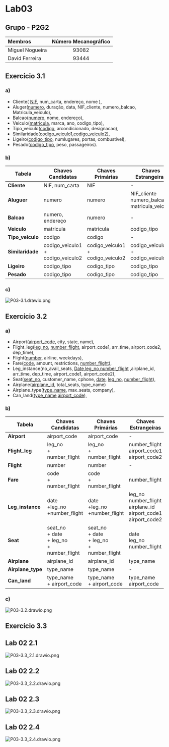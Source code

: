 # Lab03
## Grupo - **P2G2**

| Membros | Número Mecanográfico |
| :- | :-: |
| Miguel Nogueira | 93082 |
| David Ferreira | 93444 |

## Exercício 3.1
### a)

- Cliente( <u>NIF</u>, num_carta, endereço, nome ),
- Aluger(<u>numero</u>, duração, data, NIF_cliente, numero_balcao, Matricula_veiculo),
- Balcao(<u>numero</u>, nome, endereço),
- Veiculo(<u>matricula</u>, marca, ano, codigo_tipo),
- Tipo_veiculo(<u>codigo</u>, arcondicionado, designacao),
- Similaridade(<u>codigo_veiculo1</u>,<u>codigo_veiculo2</u>),
- Ligeiro(<u>codigo_tipo</u>, numlugares, portas, combustivel),
- Pesado(<u>codigo_tipo</u>, peso, passageiros).

### b)

| Tabela | Chaves Candidatas | Chaves Primárias | Chaves Estrangeiras |
| - | - | - | - |
| **Cliente** | NIF, num_carta | NIF | - |
| **Aluguer** | numero | numero | NIF_cliente <br> numero_balcao <br> matricula_veiculo |
| **Balcao** | numero, endereço | numero | - |
| **Veiculo** | matricula | matricula | codigo_tipo |
| **Tipo_veiculo** | codigo | codigo | - |
| **Similaridade** | codigo_veiculo1 <br> + codigo_veiculo2 | codigo_veiculo1 <br> + codigo_veiculo2 | codigo_veiculo1 <br> + codigo_veiculo2 |
| **Ligeiro** | codigo_tipo | codigo_tipo | codigo_tipo |
| **Pesado** | codigo_tipo | codigo_tipo | codigo_tipo |

<div style="page-break-after: always;"></div>

### c)
![P03-3.1.drawio.png](P03-3.1.drawio.png)

<div style="page-break-after: always;"></div>

## Exercício 3.2
### a)

- Airport(<u>airport_code</u>, city, state, name),
- Flight_leg(<u>leg_no</u>, <u>number_flight</u>, airport_code1, arr_time, airport_code2, dep_time),
- Flight(<u>number</u>, airline, weekdays),
- Fare(<u>code</u>, amount, restrictions, <u>number_flight</u>),
- Leg_instance(no_avail_seats, <u>Date</u>,<u>leg_no</u>,<u>number_flight</u> ,airplane_id, arr_time, dep_time, airport_code1, airport_code2),
- Seat(<u>seat_no</u>, customer_name, cphone, <u>date</u>, <u>leg_no</u>, <u>number_flight</u>),
- Airplane(<u>airplane_id</u>, total_seats, type_name)
- Airplane_type(<u>type_name</u>, max_seats, company),
- Can_land(<u>type_name</u>,<u>airport_code</u>),

### b)

| Tabela | Chaves Candidatas | Chaves Primárias | Chaves Estrangeiras |
| - | - | - | - |
| **Airport** | airport_code | airport_code | - |
| **Flight_leg** | leg_no <br>+ number_flight | leg_no <br>+ number_flight | number_flight <br> airport_code1 <br> airport_code2|
| **Flight** | number | number| - |
| **Fare** | code <br>+ number_flight | code <br>+ number_flight | number_flight |
| **Leg_instance** | date <br>+leg_no <br>+number_flight | date <br>+leg_no <br>+number_flight| leg_no <br> number_flight <br> airplane_id <br> airport_code1 <br> airport_code2|
| **Seat** | seat_no <br>+ date <br>+ leg_no <br>+ number_flight | seat_no <br>+ date <br>+ leg_no <br>+ number_flight | date <br> leg_no <br> number_flight <br> |
| **Airplane** | airplane_id | airplane_id | type_name |
| **Airplane_type** | type_name | type_name | - |
| **Can_land** | type_name <br>+ airport_code | type_name <br>+ airport_code | type_name <br> airport_code|

<div style="page-break-after: always;"></div>

### c)

![P03-3.2.drawio.png](P03-3.2.drawio.png)

<div style="page-break-after: always;"></div>

## Exercício 3.3

## Lab 02 2.1

![P03-3.3_2.1.drawio.png](P03-3.3_2.1.drawio.png)

<div style="page-break-after: always;"></div>

## Lab 02 2.2

![P03-3.3_2.2.drawio.png](P03-3.3_2.2.drawio.png)

<div style="page-break-after: always;"></div>

## Lab 02 2.3

![P03-3.3_2.3.drawio.png](P03-3.3_2.3.drawio.png)

<div style="page-break-after: always;"></div>


## Lab 02 2.4

![P03-3.3_2.4.drawio.png](P03-3.3_2.4.drawio.png)

<div style="page-break-after: always;"></div>

